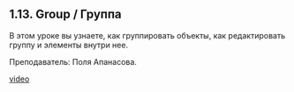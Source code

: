 ## 1.13. Group / Группа

В этом уроке вы узнаете, как группировать объекты, как редактировать группу и элементы внутри нее. 

Преподаватель: Поля Апанасова. 

[video](https://player.softculture.cc/embed/PRT/PRT_54.18.09_L1-12_Group)